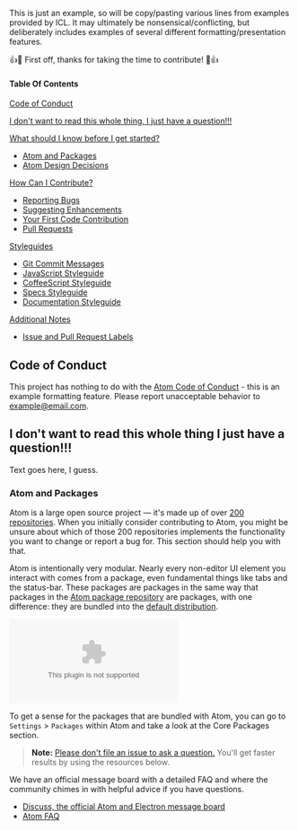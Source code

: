 This is just an example, so will be copy/pasting various lines from examples provided by ICL. It may ultimately be nonsensical/conflicting, but deliberately includes examples of several different formatting/presentation features.

:+1::tada: First off, thanks for taking the time to contribute! :tada::+1:

#### Table Of Contents

[Code of Conduct](#code-of-conduct)

[I don't want to read this whole thing, I just have a question!!!](#i-dont-want-to-read-this-whole-thing-i-just-have-a-question)

[What should I know before I get started?](#what-should-i-know-before-i-get-started)
  * [Atom and Packages](#atom-and-packages)
  * [Atom Design Decisions](#design-decisions)

[How Can I Contribute?](#how-can-i-contribute)
  * [Reporting Bugs](#reporting-bugs)
  * [Suggesting Enhancements](#suggesting-enhancements)
  * [Your First Code Contribution](#your-first-code-contribution)
  * [Pull Requests](#pull-requests)

[Styleguides](#styleguides)
  * [Git Commit Messages](#git-commit-messages)
  * [JavaScript Styleguide](#javascript-styleguide)
  * [CoffeeScript Styleguide](#coffeescript-styleguide)
  * [Specs Styleguide](#specs-styleguide)
  * [Documentation Styleguide](#documentation-styleguide)

[Additional Notes](#additional-notes)
  * [Issue and Pull Request Labels](#issue-and-pull-request-labels)

## Code of Conduct

This project has nothing to do with the [Atom Code of Conduct](CODE_OF_CONDUCT.md) - this is an example formatting feature. Please report unacceptable behavior to [example@email.com](mailto:example@email.com).

## I don't want to read this whole thing I just have a question!!!

Text goes here, I guess.

### Atom and Packages

Atom is a large open source project &mdash; it's made up of over [200 repositories](www.link-to-repos.github.com). When you initially consider contributing to Atom, you might be unsure about which of those 200 repositories implements the functionality you want to change or report a bug for. This section should help you with that.

Atom is intentionally very modular. Nearly every non-editor UI element you interact with comes from a package, even fundamental things like tabs and the status-bar. These packages are packages in the same way that packages in the [Atom package repository](www.exampleurl.com) are packages, with one difference: they are bundled into the [default distribution](www.link-to-download.github.com).

<a id="atom-packages-image"/>

![atom-packages](www.exampleurl.com)

To get a sense for the packages that are bundled with Atom, you can go to `Settings` > `Packages` within Atom and take a look at the Core Packages section.


> **Note:** [Please don't file an issue to ask a question.](www.exampleurl.com) You'll get faster results by using the resources below.

We have an official message board with a detailed FAQ and where the community chimes in with helpful advice if you have questions.

* [Discuss, the official Atom and Electron message board](www.exampleurl.com)
* [Atom FAQ](www.exampleurl.com)
